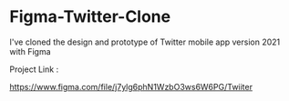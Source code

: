 # Figma-Twitter-Clone
I've cloned the design and prototype of Twitter mobile app version 2021 with Figma

Project Link :

https://www.figma.com/file/j7ylg6phN1WzbO3ws6W6PG/Twiiter
